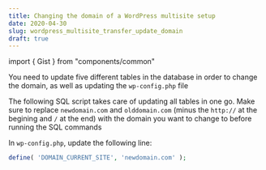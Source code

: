 ```yaml
---
title: Changing the domain of a WordPress multisite setup
date: 2020-04-30
slug: wordpress_multisite_transfer_update_domain
draft: true
---
```


import { Gist } from "components/common"

You need to update five different tables in the database in order to change the domain, as well as updating the `wp-config.php` file

The following SQL script takes care of updating all tables in one go. Make sure to replace `newdomain.com` and `olddomain.com` (minus the `http://` at the begining and `/` at the end) with the domain you want to change to before running the SQL commands

In `wp-config.php`, update the following line:

```php
define( 'DOMAIN_CURRENT_SITE', 'newdomain.com' );
```

<Gist id="98a0c31bb9fc3fff27de00cf4c172c8d" file="updateDomain.sql"/>
